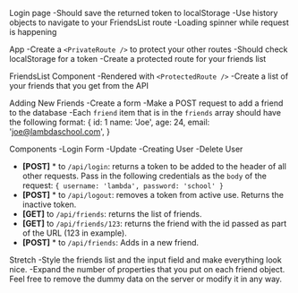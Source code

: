 Login page
-Should save the returned token to localStorage
-Use history objects to navigate to your FriendsList route
-Loading spinner while request is happening

App
-Create a `<PrivateRoute />` to protect your other routes
-Should check localStorage for a token
-Create a protected route for your friends list

FriendsList Component
-Rendered with `<ProtectedRoute />`
-Create a list of your friends that you get from the API

Adding New Friends
-Create a form
-Make a POST request to add a friend to the database
-Each `friend` item that is in the `friends` array should have the following format:
{
id: 1
name: 'Joe',
age: 24,
email: 'joe@lambdaschool.com',
}

Components
-Login Form
-Update
-Creating User
-Delete User

  * **[POST]** * to `/api/login`: returns a token to be added to the header of all other requests. Pass in the following credentials as the `body` of the request: `{ username: 'lambda', password: 'school' }`
  * **[POST]** * to `/api/logout`: removes a token from active use. Returns the inactive token. 
  * **[GET]** to `/api/friends`: returns the list of friends.
  * **[GET]** to `/api/friends/123`: returns the friend with the id passed as part of the URL (123 in example).
  * **[POST]** * to `/api/friends`: Adds in a new friend.

Stretch
-Style the friends list and the input field and make everything look nice.
-Expand the number of properties that you put on each friend object. Feel free to remove the dummy data on the server or modify it in any way.
